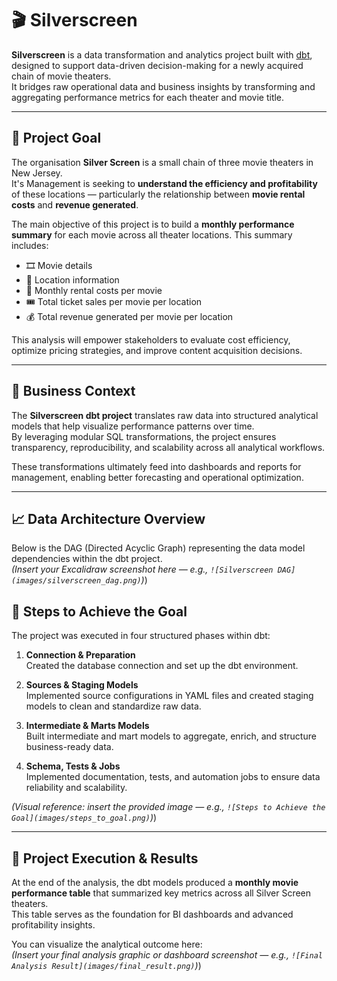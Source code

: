 # 🎬 Silverscreen

**Silverscreen** is a data transformation and analytics project built with [dbt](https://www.getdbt.com/), designed to support data-driven decision-making for a newly acquired chain of movie theaters.  
It bridges raw operational data and business insights by transforming and aggregating performance metrics for each theater and movie title.

---

## 🎯 Project Goal

The organisation **Silver Screen** is a small chain of three movie theaters in New Jersey.  
It's Management is seeking to **understand the efficiency and profitability** of these locations — particularly the relationship between **movie rental costs** and **revenue generated**.

The main objective of this project is to build a **monthly performance summary** for each movie across all theater locations. This summary includes:

- 🎞️ Movie details  
- 🏢 Location information  
- 💸 Monthly rental costs per movie  
- 🎟️ Total ticket sales per movie per location  
- 💰 Total revenue generated per movie per location  

This analysis will empower stakeholders to evaluate cost efficiency, optimize pricing strategies, and improve content acquisition decisions.

---

## 🧠 Business Context

The **Silverscreen dbt project** translates raw data into structured analytical models that help visualize performance patterns over time.  
By leveraging modular SQL transformations, the project ensures transparency, reproducibility, and scalability across all analytical workflows.

These transformations ultimately feed into dashboards and reports for management, enabling better forecasting and operational optimization.

---

## 📈 Data Architecture Overview

Below is the DAG (Directed Acyclic Graph) representing the data model dependencies within the dbt project.  
*(Insert your Excalidraw screenshot here — e.g., `![Silverscreen DAG](images/silverscreen_dag.png)`)*)


## 🧩 Steps to Achieve the Goal

The project was executed in four structured phases within dbt:

1. **Connection & Preparation**  
   Created the database connection and set up the dbt environment.

2. **Sources & Staging Models**  
   Implemented source configurations in YAML files and created staging models to clean and standardize raw data.

3. **Intermediate & Marts Models**  
   Built intermediate and mart models to aggregate, enrich, and structure business-ready data.

4. **Schema, Tests & Jobs**  
   Implemented documentation, tests, and automation jobs to ensure data reliability and scalability.

*(Visual reference: insert the provided image — e.g., `![Steps to Achieve the Goal](images/steps_to_goal.png)`)*)

---

## 🏁 Project Execution & Results

At the end of the analysis, the dbt models produced a **monthly movie performance table** that summarized key metrics across all Silver Screen theaters.  
This table serves as the foundation for BI dashboards and advanced profitability insights.

You can visualize the analytical outcome here:  
*(Insert your final analysis graphic or dashboard screenshot — e.g., `![Final Analysis Result](images/final_result.png)`)*)
